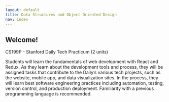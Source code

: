 ```yaml
---
layout: default
title: Data Structures and Object Oriented Design
nav: index
---
```



## Welcome! 

CS199P - Stanford Daily Tech Practicum (2 units)

Students will learn the fundamentals of web development with React and Redux. As they learn about the development tools and process, they will be assigned tasks that contribute to the Daily’s various tech projects, such as the website, mobile app, and data visualization sites. In the process, they will learn best software engineering practices including automation, testing, version control, and production deployment. Familiarity with a previous programming language is recommended.